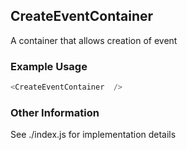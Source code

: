 ## CreateEventContainer
A container that allows creation of event

### Example Usage

```js
<CreateEventContainer  />
```


### Other Information
See ./index.js for implementation details
